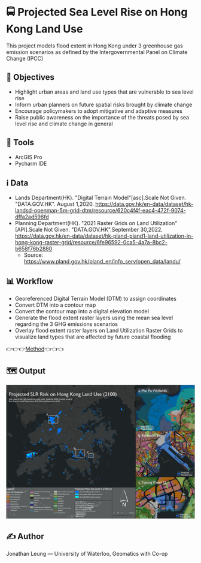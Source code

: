 # 🚍 Projected Sea Level Rise on Hong Kong Land Use

This project models flood extent in Hong Kong under 3 greenhouse gas emission scenarios as defined by the Intergovernmental Panel on Climate Change (IPCC)

## 📌 Objectives

- Highlight urban areas and land use types that are vulnerable to sea level rise
- Inform urban planners on future spatial risks brought by climate change
- Encourage policymakers to adopt mitigative and adaptive measures
- Raise public awareness on the importance of the threats posed by sea level rise and climate change in general

## 🧰 Tools

- ArcGIS Pro
- Pycharm IDE

## ℹ️ Data

- Lands Department(HK). "Digital Terrain Model"[asc].Scale Not Given. "DATA.GOV.HK". August 1,2020. https://data.gov.hk/en-data/dataset/hk-landsd-openmap-5m-grid-dtm/resource/620c4f4f-eac4-472f-9074-dffa2ad596fd
- Planning Department(HK). "2021 Raster Grids on Land Utilization"[API].Scale Not Given. "DATA.GOV.HK".September 30,2022. https://data.gov.hk/en-data/dataset/hk-pland-pland1-land-utilization-in-hong-kong-raster-grid/resource/6fe96592-0ca5-4a7a-8bc2-b658f76b2880
  - Source: https://www.pland.gov.hk/pland_en/info_serv/open_data/landu/

## 📊 Workflow

- Georeferenced Digital Terrain Model (DTM) to assign coordinates
- Convert DTM into a contour map
- Convert the contour map into a digital elevation model
- Generate the flood extent raster layers using the mean sea level regarding the 3 GHG emissions scenarios
- Overlay flood extent raster layers on Land Utilization Raster Grids to visualize land types that are affected by future coastal flooding

👉👉👉[Method](https://jjleung38.github.io/HKSLRProject/methods.md)👈👈👈

## 🗺️ Output

![Output](FloodLayout.jpg)

## ✍️ Author

Jonathan Leung — University of Waterloo, Geomatics with Co-op
